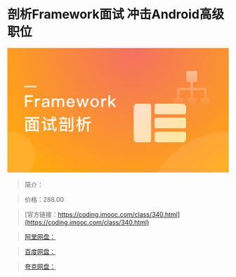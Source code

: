 # 剖析Framework面试 冲击Android高级职位

![img](../../assets/5fce07ed0901a72505400304.png)

> 简介：

> 价格：288.00

> [官方链接：https://coding.imooc.com/class/340.html](https://coding.imooc.com/class/340.html)

> [阿里网盘：]()

> [百度网盘：]()

> [夸克网盘：]()
